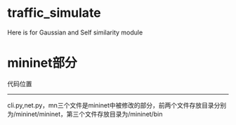 # traffic_simulate
Here is for Gaussian and Self similarity module

mininet部分
=========
代码位置
______


cli.py,net.py，mn三个文件是mininet中被修改的部分，前两个文件存放目录分别为/mininet/mininet，第三个文件存放目录为/mininet/bin

